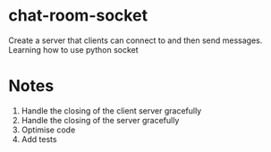 # chat-room-socket
Create a server that clients can connect to and then send messages. Learning how to use python socket

# Notes

1) Handle the closing of the client server gracefully
2) Handle the closing of the server gracefully
3) Optimise code
4) Add tests 
